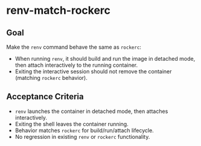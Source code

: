 # renv-match-rockerc

## Goal
Make the `renv` command behave the same as `rockerc`:
- When running `renv`, it should build and run the image in detached mode, then attach interactively to the running container.
- Exiting the interactive session should not remove the container (matching `rockerc` behavior).

## Acceptance Criteria
- `renv` launches the container in detached mode, then attaches interactively.
- Exiting the shell leaves the container running.
- Behavior matches `rockerc` for build/run/attach lifecycle.
- No regression in existing `renv` or `rockerc` functionality.
